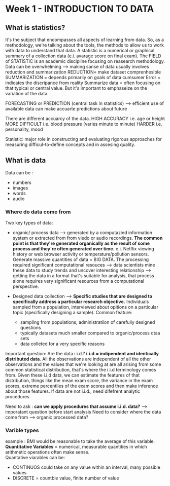 # Week 1 - INTRODUCTION TO DATA
##  What is statistics?
It's the subject that encompasses all aspects of learning from data. So, as a methodology, we're talking about the tools, the methods to allow us to work with data to understand that data.
A statistic is a numerical or graphical summary of a collection data (e.i. avarage score on final exam).
The FIELD of STATISTIC is an academic discipline focusing on reasearch methodology.
Data can be overwhelming --> making sanse of data usually involves reduction and summarization
REDUCTION= make dataset comprenhesible
SUMMARIZATION = depends primarily on goals of data cumsumer
Error = indicates the discripance from reality
Summarize data = often focusing on that typical or central value. But it's important to emphaseize on the variation of the data.

FORECASTING or PREDICTION (central task in statistics) --> efficient use of available data can make accuarte predictions about future

There are different accuarcy of the data.
HIGH ACCURACY i.e. age or height
MORE DIFFICULT i.e. blood pressure (varies minute to minute)
HARDER i.e. personality, mood

Statistic: major role in constructing and evaluating rigorous approaches for measuring difficul-to-define concepts and in assesing quality.


## What is data
Data can be :
- numbers
- images
- words
- audio

### Where do data come from
Two key types of data:

- organic/ process data --> generated by a computazied information system or extracted from from viedo or audio recordings. __The common point is that they're generated organically as the result of some process and they're often generated over time.__ e.i. Netflix viewing history or web browser activity or temperature/pollution sensors. Generate massive quantities of data = BIG DATA. The processing required significant computational resouces --> data scientists mine these data to study trends and uncover interesting relationship --> getting the data in a format that's suitable for analysis, that process alone requires very significant resources from a computational perspective. 

- Designed data collection -->  __Specific studies that are designed to specifically address a particular research objective.__  Individuals sampled from a population, interviewed about opitions on a particular topic (specifically designing a sample). Common feature:
    - sampling from populations, administratiion of carefully designed questions
    - typically datasets much smaller compared to organic/process dtaa sets
    - data colleted for a very specific reasons 

Important question: Are the data i.i.d.? __i.i.d.= indipendent and identically distributed data__. All the observations are independent of all the other observations and the values that we're looking at are all arising from some common statistical distribution, that's where the i.i.d terminology comes from. Given these i.i.d data, we can estimate the features of that distribution, things like the mean exam score, the variance in the exam scores, extreme percentiles of the exam scores and then make inference about those features.
If data are not i.i.d., need difefrent analytic procedures


Need to ask : __can we apply procedures that assume i.i.d. data?__ --> imporatant question before start analysis
Need to consider where the data come from --> organic processed data?

### Varible types
example :
BMI  would be reasonable to take the average of this variable.
__Quantitative Variables__ = numerical, measurable quantities in which arithmetic operations often make sense.  
Quantative viarables can be:
- CONTINUOS could take on any value within an interval, many possible values
- DISCRETE = countble value, finite number of value
